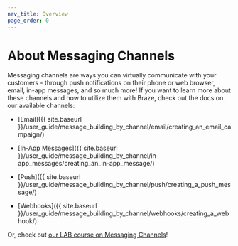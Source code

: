 ```yaml
---
nav_title: Overview
page_order: 0
---
```


# About Messaging Channels

Messaging channels are ways you can virtually communicate with your customers - through push notifications on their phone or web browser, email, in-app messages, and so much more! If you want to learn more about these channels and how to utilize them with Braze, check out the docs on our available channels:

* [Email]({{ site.baseurl }}/user_guide/message_building_by_channel/email/creating_an_email_campaign/)

* [In-App Messages]({{ site.baseurl }}/user_guide/message_building_by_channel/in-app_messages/creating_an_in-app_message/)

* [Push]({{ site.baseurl }}/user_guide/message_building_by_channel/push/creating_a_push_message/)

* [Webhooks]({{ site.baseurl }}/user_guide/message_building_by_channel/webhooks/creating_a_webhook/)

Or, check out [our LAB course on Messaging Channels](http://lab.braze.com/channels-course)!
